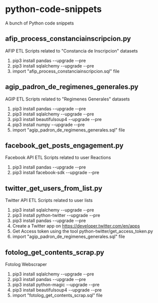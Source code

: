 # python-code-snippets
A bunch of Python code snippets
## afip_process_constanciainscripcion.py ##

AFIP ETL Scripts related to "Constancia de Inscripcion" datasets
 1. pip3 install pandas --upgrade --pre
 2. pip3 install sqlalchemy --upgrade --pre
 3. import "afip_process_constanciainscripcion.sql" file
 
 ## agip_padron_de_regimenes_generales.py	##
 
 AGIP ETL Scripts related to "Regimenes Generales" datasets
 1. pip3 install pandas --upgrade --pre
 2. pip3 install sqlalchemy --upgrade --pre
 3. pip3 install beautifulsoup4 --upgrade --pre
 4. pip3 install numpy --upgrade --pre
 5. import "agip_padron_de_regimenes_generales.sql" file
 
 ## facebook_get_posts_engagement.py	##
 
 Facebook API ETL Scripts related to user Reactions
 1. pip3 install pandas --upgrade --pre
 2. pip3 install facebook-sdk --upgrade --pre
 
 ## twitter_get_users_from_list.py	##

 Twitter API ETL Scripts related to user lists
 1. pip3 install sqlalchemy --upgrade --pre
 2. pip3 install python-twitter --upgrade --pre
 3. pip3 install pandas --upgrade --pre 
 4. Create a Twitter app on https://developer.twitter.com/en/apps
 5. Get Access token using the tool python-twitter/get_access_token.py
 6. import "agip_padron_de_regimenes_generales.sql" file

## fotolog_get_contents_scrap.py ##

 Fotolog Webscraper 
 1. pip3 install sqlalchemy --upgrade --pre
 2. pip3 install pandas --upgrade --pre 
 3. pip3 install python-magic --upgrade --pre 
 4. pip3 install beautifulsoup4 --upgrade --pre 
 5. import "fotolog_get_contents_scrap.sql" file
